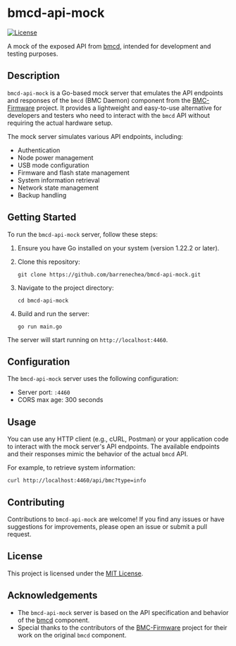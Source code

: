 # bmcd-api-mock

[![License](https://img.shields.io/badge/License-MIT-blue.svg)](https://opensource.org/license/MIT)

A mock of the exposed API from [bmcd](https://github.com/turing-machines/BMC-Firmware), intended for development and testing purposes.

## Description

`bmcd-api-mock` is a Go-based mock server that emulates the API endpoints and responses of the `bmcd` (BMC Daemon) component from the [BMC-Firmware](https://github.com/turing-machines/BMC-Firmware) project. It provides a lightweight and easy-to-use alternative for developers and testers who need to interact with the `bmcd` API without requiring the actual hardware setup.

The mock server simulates various API endpoints, including:

- Authentication
- Node power management
- USB mode configuration
- Firmware and flash state management
- System information retrieval
- Network state management
- Backup handling

## Getting Started

To run the `bmcd-api-mock` server, follow these steps:

1. Ensure you have Go installed on your system (version 1.22.2 or later).

2. Clone this repository:

   ```
   git clone https://github.com/barrenechea/bmcd-api-mock.git
   ```

3. Navigate to the project directory:

   ```
   cd bmcd-api-mock
   ```

4. Build and run the server:

   ```
   go run main.go
   ```

The server will start running on `http://localhost:4460`.

## Configuration

The `bmcd-api-mock` server uses the following configuration:

- Server port: `:4460`
- CORS max age: 300 seconds

## Usage

You can use any HTTP client (e.g., cURL, Postman) or your application code to interact with the mock server's API endpoints. The available endpoints and their responses mimic the behavior of the actual `bmcd` API.

For example, to retrieve system information:

```
curl http://localhost:4460/api/bmc?type=info
```

## Contributing

Contributions to `bmcd-api-mock` are welcome! If you find any issues or have suggestions for improvements, please open an issue or submit a pull request.

## License

This project is licensed under the [MIT License](LICENSE).

## Acknowledgements

- The `bmcd-api-mock` server is based on the API specification and behavior of the [bmcd](https://github.com/turing-machines/bmcd) component.
- Special thanks to the contributors of the [BMC-Firmware](https://github.com/turing-machines/BMC-Firmware) project for their work on the original `bmcd` component.
